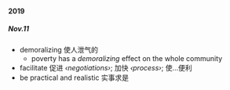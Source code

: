 #### 2019 

##### Nov.11

* demoralizing 使人泄气的
  * poverty has a *demoralizing* effect on the whole community
* facilitate 促进  *‹negotiations›*; 加快 *‹process›*; 使…便利
* be practical and realistic 实事求是